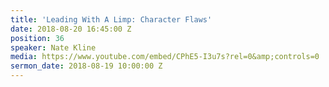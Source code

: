 ```yaml
---
title: 'Leading With A Limp: Character Flaws'
date: 2018-08-20 16:45:00 Z
position: 36
speaker: Nate Kline
media: https://www.youtube.com/embed/CPhE5-I3u7s?rel=0&amp;controls=0
sermon_date: 2018-08-19 10:00:00 Z
---
```


